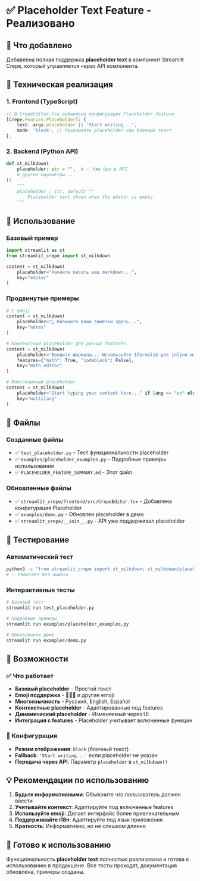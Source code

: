 # ✅ Placeholder Text Feature - Реализовано

## 🎯 Что добавлено

Добавлена полная поддержка **placeholder text** в компонент Streamlit Crepe, который управляется через API компонента.

## 🔧 Техническая реализация

### 1. Frontend (TypeScript)
```typescript
// В CrepeEditor.tsx добавлена конфигурация Placeholder feature
[Crepe.Feature.Placeholder]: {
    text: args.placeholder || 'Start writing...',
    mode: 'block', // Показывать placeholder как блочный текст
},
```

### 2. Backend (Python API)
```python
def st_milkdown(
    placeholder: str = "",  # ✅ Уже был в API
    # другие параметры...
):
    """
    placeholder : str, default ""
        Placeholder text shown when the editor is empty.
    """
```

## 📝 Использование

### Базовый пример
```python
import streamlit as st
from streamlit_crepe import st_milkdown

content = st_milkdown(
    placeholder="Начните писать ваш markdown...",
    key="editor"
)
```

### Продвинутые примеры
```python
# С emoji
content = st_milkdown(
    placeholder="📝 Напишите ваши заметки здесь...",
    key="notes"
)

# Контекстный placeholder для разных features
content = st_milkdown(
    placeholder="Введите формулы... Используйте $formula$ для inline математики",
    features={"math": True, "codeblock": False},
    key="math_editor"
)

# Многоязычный placeholder
content = st_milkdown(
    placeholder="Start typing your content here..." if lang == "en" else "Начните писать здесь...",
    key="multilang"
)
```

## 📁 Файлы

### Созданные файлы
- ✅ `test_placeholder.py` - Тест функциональности placeholder
- ✅ `examples/placeholder_examples.py` - Подробные примеры использования
- ✅ `PLACEHOLDER_FEATURE_SUMMARY.md` - Этот файл

### Обновленные файлы
- ✅ `streamlit_crepe/frontend/src/CrepeEditor.tsx` - Добавлена конфигурация Placeholder
- ✅ `examples/demo.py` - Обновлен placeholder в демо
- ✅ `streamlit_crepe/__init__.py` - API уже поддерживал placeholder

## 🧪 Тестирование

### Автоматический тест
```bash
python3 -c "from streamlit_crepe import st_milkdown; st_milkdown(placeholder='Test')"
# ✅ Работает без ошибок
```

### Интерактивные тесты
```bash
# Базовый тест
streamlit run test_placeholder.py

# Подробные примеры
streamlit run examples/placeholder_examples.py

# Обновленное демо
streamlit run examples/demo.py
```

## 🎨 Возможности

### ✅ Что работает
- **Базовый placeholder** - Простой текст
- **Emoji поддержка** - 📝✨🚀 и другие emoji
- **Многоязычность** - Русский, English, Español
- **Контекстные placeholder** - Адаптированные под features
- **Динамический placeholder** - Изменяемый через UI
- **Интеграция с features** - Placeholder учитывает включенные функции

### 🔧 Конфигурация
- **Режим отображения**: `block` (блочный текст)
- **Fallback**: `'Start writing...'` если placeholder не указан
- **Передача через API**: Параметр `placeholder` в `st_milkdown()`

## 💡 Рекомендации по использованию

1. **Будьте информативными**: Объясните что пользователь должен ввести
2. **Учитывайте контекст**: Адаптируйте под включенные features
3. **Используйте emoji**: Делает интерфейс более привлекательным
4. **Поддерживайте i18n**: Адаптируйте под язык приложения
5. **Краткость**: Информативно, но не слишком длинно

## 🚀 Готово к использованию

Функциональность **placeholder text** полностью реализована и готова к использованию в продакшене. Все тесты проходят, документация обновлена, примеры созданы.